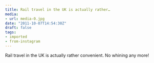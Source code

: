 ```yaml
---
title: Rail travel in the UK is actually rather…
media:
- url: media-0.jpg
date: "2011-10-07T14:54:30Z"
draft: false
tags:
- imported
- from-instagram
---
```

Rail travel in the UK is actually rather convenient. No whining any more!
